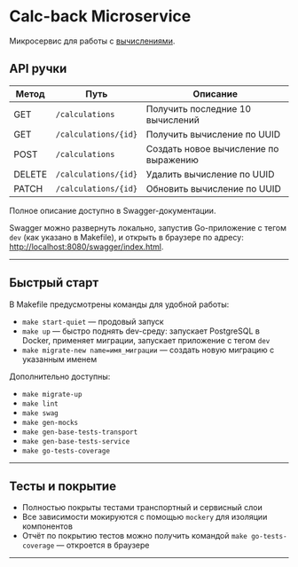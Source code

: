 # Calc-back Microservice

Микросервис для работы с [вычислениями](https://github.com/EvgenyMentor/CalculatorAppFrontendPantela).

## API ручки

| Метод  | Путь                   | Описание                               |
|--------|------------------------|---------------------------------------|
| GET    | `/calculations`         | Получить последние 10 вычислений      |
| GET    | `/calculations/{id}`    | Получить вычисление по UUID            |
| POST   | `/calculations`         | Создать новое вычисление по выражению |
| DELETE | `/calculations/{id}`    | Удалить вычисление по UUID             |
| PATCH  | `/calculations/{id}`    | Обновить вычисление по UUID            |

Полное описание доступно в Swagger-документации.

Swagger можно развернуть локально, запустив Go-приложение с тегом `dev` (как указано в Makefile), и открыть в браузере по адресу: [http://localhost:8080/swagger/index.html](http://localhost:8080/swagger/index.html).

---

## Быстрый старт

В Makefile предусмотрены команды для удобной работы:

- `make start-quiet` — продовый запуск  
- `make up` — быстро поднять dev-среду: запускает PostgreSQL в Docker, применяет миграции, запускает приложение с тегом `dev`  
- `make migrate-new name=имя_миграции` — создать новую миграцию с указанным именем  

Дополнительно доступны:

- `make migrate-up`  
- `make lint`  
- `make swag`  
- `make gen-mocks`  
- `make gen-base-tests-transport`  
- `make gen-base-tests-service`  
- `make go-tests-coverage`  

---

## Тесты и покрытие

- Полностью покрыты тестами транспортный и сервисный слои  
- Все зависимости мокируются с помощью `mockery` для изоляции компонентов  
- Отчёт по покрытию тестов можно получить командой `make go-tests-coverage` — откроется в браузере  

---
